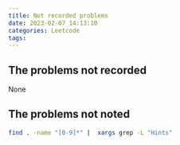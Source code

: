 ```yaml
---
title: Not recorded problems
date: 2023-02-07 14:13:10
categories: Leetcode
tags:
---
```


## The problems not recorded

None

## The problems not noted

```bash
find . -name "[0-9]*" |  xargs grep -L "Hints"
```
